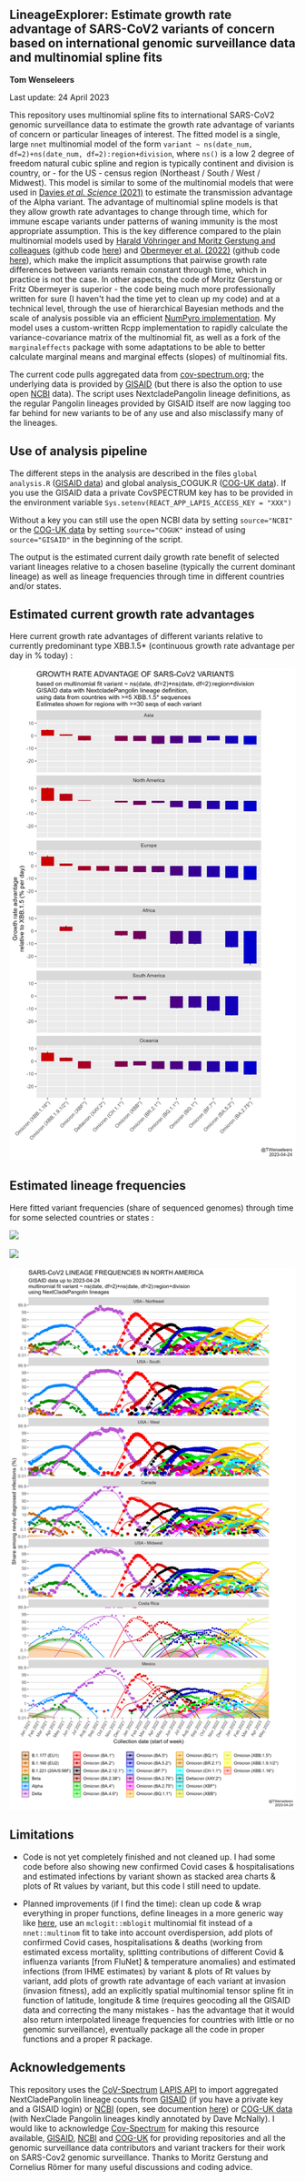 ## LineageExplorer: Estimate growth rate advantage of SARS-CoV2 variants of concern based on international genomic surveillance data and multinomial spline fits

**Tom Wenseleers**

Last update: 24 April 2023

This repository uses multinomial spline fits to international SARS-CoV2 genomic surveillance data to estimate the growth rate advantage of variants of concern or particular lineages of interest. The fitted model is a single, large `nnet` multinomial model of the form `variant ~ ns(date_num, df=2)+ns(date_num, df=2):region+division`, where `ns()` is a low 2 degree of freedom natural cubic spline and region is typically continent and division is country, or - for the US - census region (Northeast / South / West / Midwest). This model is similar to some of the multinomial models that were used in [Davies *et al. Science* (2021)](https://www.science.org/doi/abs/10.1126/science.abg3055) to estimate the transmission advantage of the Alpha variant. The advantage of multinomial spline models is that they allow growth rate advantages to change through time, which for immune escape variants under patterns of waning immunity is the most appropriate assumption. This is the key difference compared to the plain multinomial models used by [Harald Vöhringer and Moritz Gerstung and colleagues](https://www.nature.com/articles/s41586-021-04069-y) (github code [here](https://github.com/gerstung-lab/SARS-CoV-2-International)) and [Obermeyer et al. (2022)](https://www.science.org/doi/10.1126/science.abm1208) (github code [here](https://github.com/broadinstitute/pyro-cov)), which make the implicit assumptions that pairwise growth rate differences between variants remain constant through time, which in practice is not the case. In other aspects, the code of Moritz Gerstung or Fritz Obermeyer is superior - the code being much more professionally written for sure (I haven't had the time yet to clean up my code) and at a technical level, through the use of hierarchical Bayesian methods and the scale of analysis possible via an efficient [NumPyro implementation](https://github.com/broadinstitute/pyro-cov). My model uses a custom-written Rcpp implementation to rapidly calculate the variance-covariance matrix of the multinomial fit, as well as a fork of the `marginaleffects` package with some adaptations to be able to better calculate marginal means and marginal effects (slopes) of multinomial fits.

The current code pulls aggregated data from [cov-spectrum.org](https://github.com/gerstung-lab/SARS-CoV-2-International/blob/main/cov-spectrum.org); the underlying data is provided by [GISAID](https://www.gisaid.org/) (but there is also the option to use open [NCBI](https://www.ncbi.nlm.nih.gov/) data). The script uses NextcladePangolin lineage definitions, as the regular Pangolin lineages provided by GISAID itself are now lagging too far behind for new variants to be of any use and also misclassify many of the lineages.

## Use of analysis pipeline

The different steps in the analysis are described in the files `global analysis.R` ([GISAID data](https://gisaid.org/)) and global analysis_COGUK.R ([COG-UK data](https://www.cogconsortium.uk/priority-areas/data-linkage-analysis/public-data-analysis/)). If you use the GISAID data a private CovSPECTRUM key has to be provided in the environment variable `Sys.setenv(REACT_APP_LAPIS_ACCESS_KEY = "XXX")`

Without a key you can still use the open NCBI data by setting `source="NCBI"` or the [COG-UK data](https://www.cogconsortium.uk/priority-areas/data-linkage-analysis/public-data-analysis/) by setting `source="COGUK"` instead of using `source="GISAID"` in the beginning of the script.

The output is the estimated current daily growth rate benefit of selected variant lineages relative to a chosen baseline (typically the current dominant lineage) as well as lineage frequencies through time in different countries and/or states.

## Estimated current growth rate advantages

Here current growth rate advantages of different variants relative to currently predominant type XBB.1.5\* (continuous growth rate advantage per day in % today) :

![](plots/GISAID/growth%20rate%20advantage%20VOCs_by%20continent.png)

## Estimated lineage frequencies

Here fitted variant frequencies (share of sequenced genomes) through time for some selected countries or states :

![](plots/GISAID/predicted%20lineage%20freqs_logit%20scale.png)

![](plots/GISAID/predicted%20lineage%20freqs_last6months_logit%20scale.png)

![](plots/GISAID/predicted%20lineage%20freqs_North%20America_logit%20scale.png)

## Limitations

-   Code is not yet completely finished and not cleaned up. I had some code before also showing new confirmed Covid cases & hospitalisations and estimated infections by variant shown as stacked area charts & plots of Rt values by variant, but this code I still need to update.

-   Planned improvements (if I find the time): clean up code & wrap everything in proper functions, define lineages in a more generic way like [here](https://nbviewer.org/github/gerstung-lab/SARS-CoV-2-International/blob/main/genomicsurveillance-int.ipynb#Check-some-fast-growing-lineages), use an `mclogit::mblogit` multinomial fit instead of a `nnet::multinom` fit to take into account overdispersion, add plots of confirmed Covid cases, hospitalisations & deaths (working from estimated excess mortality, splitting contributions of different Covid & influenza variants [from FluNet] & temperature anomalies) and estimated infections (from IHME estimates) by variant & plots of Rt values by variant, add plots of growth rate advantage of each variant at invasion (invasion fitness), add an explicitly spatial multinomial tensor spline fit in function of latitude, longitude & time (requires geocoding all the GISAID data and correcting the many mistakes - has the advantage that it would also return interpolated lineage frequencies for countries with little or no genomic surveillance), eventually package all the code in proper functions and a proper R package.

## Acknowledgements

This repository uses the [CoV-Spectrum](https://cov-spectrum.org/) [LAPIS API](https://github.com/cevo-public/LAPIS) to import aggregated NextCladePangolin lineage counts from [GISAID](https://gisaid.org/) (if you have a private key and a GISAID login) or [NCBI](https://www.ncbi.nlm.nih.gov/) (open, see documention [here](https://lapis-docs.readthedocs.io/)) or [COG-UK data](https://www.cogconsortium.uk/priority-areas/data-linkage-analysis/public-data-analysis/) (with NexClade Pangolin lineages kindly annotated by Dave McNally). I would like to acknowledge [Cov-Spectrum](https://cov-spectrum.org/) for making this resource available, [GISAID](https://gisaid.org/), [NCBI](https://www.ncbi.nlm.nih.gov/) and [COG-UK](https://www.cogconsortium.uk/priority-areas/data-linkage-analysis/public-data-analysis/) for providing repositories and all the genomic surveillance data contributors and variant trackers for their work on SARS-Cov2 genomic surveillance. Thanks to Moritz Gerstung and Cornelius Römer for many useful discussions and coding advice.
